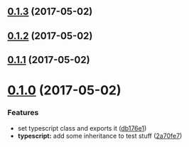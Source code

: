 <a name="0.1.3"></a>
## [0.1.3](https://github.com/slayerfat/npm-experiments/compare/v0.1.2...v0.1.3) (2017-05-02)



<a name="0.1.2"></a>
## [0.1.2](https://github.com/slayerfat/npm-experiments/compare/v0.1.1...v0.1.2) (2017-05-02)



<a name="0.1.1"></a>
## [0.1.1](https://github.com/slayerfat/npm-experiments/compare/v0.1.0...v0.1.1) (2017-05-02)



<a name="0.1.0"></a>
# [0.1.0](https://github.com/slayerfat/npm-experiments/compare/v0.0.0...v0.1.0) (2017-05-02)


### Features

* set typescript class and exports it ([db176e1](https://github.com/slayerfat/npm-experiments/commit/db176e1))
* **typescript:** add some inheritance to test stuff ([2a70fe7](https://github.com/slayerfat/npm-experiments/commit/2a70fe7))



